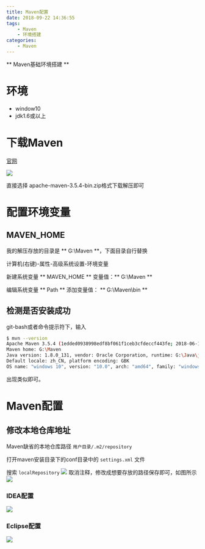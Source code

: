 ```yaml
---
title: Maven配置
date: 2018-09-22 14:36:55
tags:
    - Maven
    - 环境搭建
categories:
    - Maven
---
```


** Maven基础环境搭建 **

# 环境

- window10
- jdk1.6或以上

<!-- more -->

# 下载Maven

[官网](http://maven.apache.org/download.cgi)

![](downloadmaven.png)

直接选择 apache-maven-3.5.4-bin.zip格式下载解压即可

# 配置环境变量

## MAVEN_HOME

我的解压存放的目录是 ** G:\Maven **，下面目录自行替换

计算机(右键)-属性-高级系统设置-环境变量

新建系统变量 ** MAVEN_HOME ** 
变量值：** G:\Maven **

编辑系统变量 ** Path ** 
添加变量值： ** G:\Maven\bin **

## 检测是否安装成功

git-bash或者命令提示符下，输入
``` bash
$ mvn --version
Apache Maven 3.5.4 (1edded0938998edf8bf061f1ceb3cfdeccf443fe; 2018-06-18T02:33:14+08:00)
Maven home: G:\Maven
Java version: 1.8.0_131, vendor: Oracle Corporation, runtime: G:\Java\jre
Default locale: zh_CN, platform encoding: GBK
OS name: "windows 10", version: "10.0", arch: "amd64", family: "windows"
```

出现类似即可。

# Maven配置

## 修改本地仓库地址

Maven缺省的本地仓库路径 ` 用户目录/.m2/repository `

打开maven安装目录下的conf目录中的 ` settings.xml ` 文件

搜索 ` localRepository `
![](localrepo.png)
取消注释，修改成想要存放的路径保存即可，如图所示
![](localrepo_later.png)

### IDEA配置

![](idea_localrepo_setting.png)

### Eclipse配置

![](eclipse_localrepo_setting.png)







